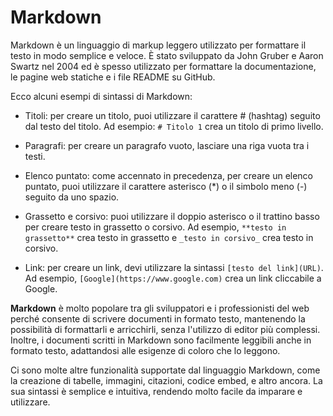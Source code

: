 # Markdown

Markdown è un linguaggio di markup leggero utilizzato per formattare il testo in modo semplice e veloce.  È stato sviluppato da John Gruber e Aaron Swartz nel 2004  ed è spesso utilizzato per formattare la documentazione, le pagine web statiche e i file README su GitHub.

Ecco alcuni esempi di sintassi di Markdown:

- Titoli: per creare un titolo, puoi utilizzare il carattere # (hashtag) seguito dal testo del titolo. Ad esempio: `# Titolo 1` crea un titolo di primo livello.

- Paragrafi: per creare un paragrafo vuoto, lasciare una riga vuota tra i testi.

- Elenco puntato: come accennato in precedenza, per creare un elenco puntato, puoi utilizzare il carattere asterisco (*) o il simbolo meno (-) seguito da uno spazio.

- Grassetto e corsivo: puoi utilizzare il doppio asterisco o il trattino basso per creare testo in grassetto o corsivo. Ad esempio, `**testo in grassetto**` crea testo in grassetto e `_testo in corsivo_` crea testo in corsivo.

- Link: per creare un link, devi utilizzare la sintassi `[testo del link](URL)`. Ad esempio, `[Google](https://www.google.com)` crea un link cliccabile a Google.

**Markdown** è molto popolare tra gli sviluppatori e i professionisti del web perché consente di scrivere documenti in formato testo, mantenendo la possibilità di formattarli e arricchirli, senza l'utilizzo di editor più complessi. Inoltre, i documenti scritti in Markdown sono facilmente leggibili anche in formato testo, adattandosi alle esigenze di coloro che lo leggono.

Ci sono molte altre funzionalità supportate dal linguaggio Markdown, come la creazione di tabelle, immagini, citazioni, codice embed, e altro ancora. La sua sintassi è semplice e intuitiva, rendendo molto facile da imparare e utilizzare.